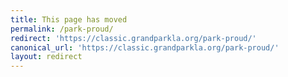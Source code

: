 ```yaml
---
title: This page has moved
permalink: /park-proud/
redirect: 'https://classic.grandparkla.org/park-proud/'
canonical_url: 'https://classic.grandparkla.org/park-proud/'
layout: redirect
---
```

